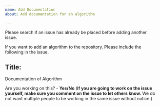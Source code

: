 ```yaml
---
name: Add Documentation
about: Add documentation for an algorithm

---
```


Please search if an issue has already be placed before adding another issue.

If you want to add an algorithm to the repository. 
Please include the following in the issue.

## Title: 
Documentation of Algorithm 

Are you working on this? - **Yes/No**
(**If you are going to work on the issue yourself, make sure you comment on the issue to let others know.**
We do not want multiple people to be working in the same issue without notice.)
